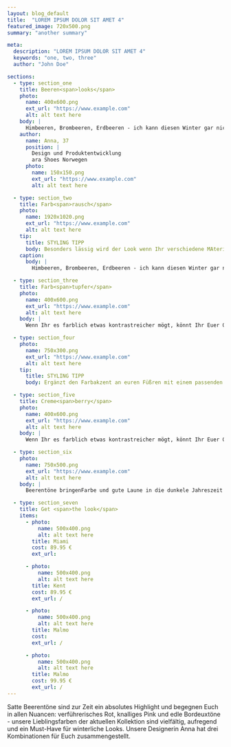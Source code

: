 ```yaml
---
layout: blog_default
title:  "LOREM IPSUM DOLOR SIT AMET 4"
featured_image: 720x500.png
summary: "another summary"

meta:
  description: "LOREM IPSUM DOLOR SIT AMET 4"
  keywords: "one, two, three"
  author: "John Doe"

sections:
  - type: section_one
    title: Beeren<span>looks</span>
    photo:
      name: 400x600.png
      ext_url: "https://www.example.com"
      alt: alt text here
    body: |
      Himbeeren, Brombeeren, Erdbeeren - ich kann diesen Winter gar nicht genug kriegen von den bunten Früchten. Mein Tipp für lässige Looks: Color- Blocking - kombiniert die Farben in allen Facetten und schreckt auch vor wilden Kombinationen nicht zurück!
    author:
      name: Anna, 37
      position: |
        Design und Produktentwicklung
        ara Shoes Norwegen
      photo:
        name: 150x150.png
        ext_url: "https://www.example.com"
        alt: alt text here

  - type: section_two
    title: Farb<span>rausch</span>
    photo:
      name: 1920x1020.png
      ext_url: "https://www.example.com"
      alt: alt text here
    tip:
      title: STYLING TIPP
      body: Besonders lässig wird der Look wenn Ihr verschiedene MAterialien miteinnder kombiniert.
    caption:
      body: |
        Himbeeren, Brombeeren, Erdbeeren - ich kann diesen Winter gar nicht genug kriegen von den bunten Früchten. Mein Tipp für lässige Looks: Color- Blocking - kombiniert die Farben in allen Facetten und schreckt auch vor wilden Kombinationen nicht zurück!

  - type: section_three
    title: Farb<span>tupfer</span>
    photo:
      name: 400x600.png
      ext_url: "https://www.example.com"
      alt: alt text here
    body: |
      Wenn Ihr es farblich etwas kontrastreicher mögt, könnt Ihr Euer Outfit in Grau- und Schwarztönen halten und mit unseren kirschroten Ballerinas einen beerigen Farbakzent setzen! Einen Hauch Elegnaz verleiht euch die blumige Bosche. Dazu eine lässige Tasche und voilá, fertig ist der Beeren-Klassiker - der ideale All-Dy-Look für den Tag unterwegs!

  - type: section_four
    photo:
      name: 750x300.png
      ext_url: "https://www.example.com"
      alt: alt text here
    tip:
      title: STYLING TIPP
      body: Ergänzt den Farbakzent an euren Füßren mit einem passenden Lippenstift, so wird das Outfit richtig run!

  - type: section_five
    title: Creme<span>berry</span>
    photo:
      name: 400x600.png
      ext_url: "https://www.example.com"
      alt: alt text here
    body: |
      Wenn Ihr es farblich etwas kontrastreicher mögt, könnt Ihr Euer Outfit in Grau- und Schwarztönen halten und mit unseren kirschroten Ballerinas einen beerigen Farbakzent setzen! Einen Hauch Elegnaz verleiht euch die blumige Bosche. Dazu eine lässige Tasche und voilá, fertig ist der Beeren-Klassiker - der ideale All-Dy-Look für den Tag unterwegs!

  - type: section_six
    photo:
      name: 750x500.png
      ext_url: "https://www.example.com"
      alt: alt text here
    body: |
      Beerentöne bringenFarbe und gute Laune in die dunkele Jahreszeit und haben einen festen Platz in unserer Herbst/Wintekollektion 2016! Für weitere Inspiration stöbert einfach durch unsere aktuellen Modelle. Ein gemütlicher Schuh ist immer die optimale Basis für Euren winterlichen Lieblingslook.

  - type: section_seven
    title: Get <span>the look</span>
    items:
      - photo:
          name: 500x400.png
          alt: alt text here
        title: Miami
        cost: 89.95 €
        ext_url:

      - photo:
          name: 500x400.png
          alt: alt text here
        title: Kent
        cost: 89.95 €
        ext_url: /

      - photo:
          name: 500x400.png
          alt: alt text here
        title: Malmo
        cost:
        ext_url: /

      - photo:
          name: 500x400.png
          alt: alt text here
        title: Malmo
        cost: 99.95 €
        ext_url: /
---
```


Satte Beerentöne sind zur Zeit ein absolutes Highlight und begegnen Euch in allen Nuancen: verführerisches Rot, knalliges Pink und edle Bordeuxtöne - unsere Lieblingsfarben der aktuellen Kollektion sind vielfältig, aufregend und ein Must-Have für winterliche Looks. Unsere Designerin Anna hat drei Kombinationen für Euch zusammengestellt.
